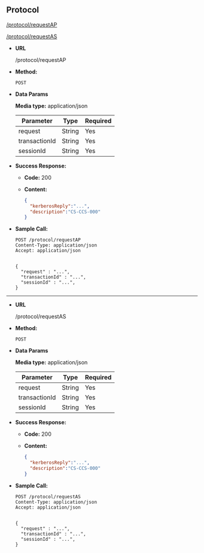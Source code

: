 **Protocol**
----

[/protocol/requestAP](#requestAP)

[/protocol/requestAS](#requestAS)

<a name="requestAP"></a>
* **URL**

  /protocol/requestAP

* **Method:**

  `POST`

* **Data Params**

  **Media type:** application/json

    | Parameter | Type | Required
    | --- | --- | --- |
    | request | String | Yes |
    | transactionId| String | Yes |
    | sessionId| String | Yes |

* **Success Response:**

  * **Code:** 200
  * **Content:**

    ```json
    {
      "kerberosReply":"...",
      "description":"CS-CCS-000"
    }
    ```

* **Sample Call:**

    ``` shell
    POST /protocol/requestAP
    Content-Type: application/json
    Accept: application/json


    {
      "request" : "...",
      "transactionId" : "...",
      "sessionId" : "...",
    }  
    ```
----

* **URL**

  <a name="requestAS"></a>/protocol/requestAS

* **Method:**

  `POST`

* **Data Params**

  **Media type:** application/json

    | Parameter | Type | Required
    | --- | --- | --- |
    | request | String | Yes |
    | transactionId| String | Yes |
    | sessionId| String | Yes |

* **Success Response:**

  * **Code:** 200
  * **Content:**

    ```json
    {
      "kerberosReply":"...",
      "description":"CS-CCS-000"
    }
    ```

* **Sample Call:**

    ```shell
    POST /protocol/requestAS
    Content-Type: application/json
    Accept: application/json


    {
      "request" : "...",
      "transactionId" : "...",
      "sessionId" : "...",
    }  
    ```
